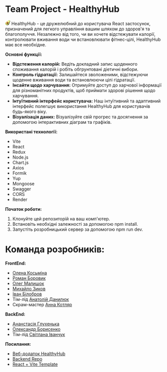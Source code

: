 # Team Project - HealthyHub

![HealthyHub Logo](public/favicon.png) HealthyHub - це дружелюбний до
користувача React застосунок, призначений для легкого управління вашим шляхом до
здоров'я та благополуччя. Незалежно від того, чи ви хочете відстежувати калорії,
контролювати вживання води чи встановлювати фітнес-цілі, HealthyHub має все
необхідне.


**Основні функції:**

- **Відстеження калорій:** Ведіть докладний запис щоденного споживання калорій і
  робіть обгрунтовані діетичні вибори.
- **Контроль гідратації:** Залишайтеся зволоженими, відстежуючи щоденне вживання
  води та встановлюючи цілі гідратації.
- **Інсайти щодо харчування:** Отримуйте доступ до харчової інформації для
  різноманітних продуктів, щоб приймати здорові рішення щодо харчування.
- **Інтуїтивний інтерфейс користувача:** Наш інтуїтивний та адаптивний інтерфейс
  полегшує використання HealthyHub для користувачів будь-якого віку.
- **Візуалізація даних:** Візуалізуйте свій прогрес та досягнення за допомогою
  інтерактивних діаграм та графіків.


**Використані технології:**

- Vite
- React
- Redux
- Node.js
- Chart.js
- Axios
- Formik
- Yup
- Mongoose
- Swagger
- CORS
- Render


**Початок роботи:**

1. Клонуйте цей репозиторій на ваш комп'ютер.
2. Встановіть необхідні залежності за допомогою npm install.
3. Запустіть розробницький сервер за допомогою npm run dev.


# Команда розробників:

**FrontEnd:**
- [Олена Косьміна](https://github.com/KosminaOlena)
- [Роман Боровик](https://github.com/BorovChe)
- [Олег Малишок](https://github.com/OlegMalyshok)
- [Михайло Зиков](https://github.com/Rhilim)
- [Іван Білобров](https://github.com/ivanbilobrov07)
- Тім-лід [Анатолій Данилюк](https://github.com/Ne1rem)
- Скрам-мастер [Анна Котляр](https://github.com/AnnaKotl)

**BackEnd:**
- [Ананстасія Глухенька](https://github.com/Hlukhenka)
- [Олександр Борисенко](https://github.com/allborysenko)
- Тім-лід [Світлана Іванчук](https://github.com/Svitlana-Ivanchuk)


**Посилання:**

- [Веб-додаток HealthyHub](https://ne1rem.github.io/food_diary/)
- [Backend Repo](https://github.com/Svitlana-Ivanchuk/Food_diary_Backend)
- [React + Vite Template](https://github.com/IvettaGoIT/react_vite)